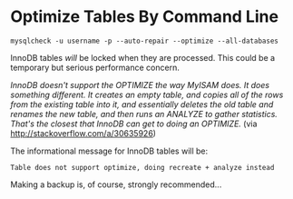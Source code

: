# Optimize Tables By Command Line
```
mysqlcheck -u username -p --auto-repair --optimize --all-databases
```
InnoDB tables *will* be locked when they are processed. This could be a temporary but serious performance concern.

*InnoDB doesn't support the OPTIMIZE the way MyISAM does. It does something different. It creates an empty table, and copies all of the rows from the existing table into it, and essentially deletes the old table and renames the new table, and then runs an ANALYZE to gather statistics. That's the closest that InnoDB can get to doing an OPTIMIZE.* (via http://stackoverflow.com/a/30635926)

The informational message for InnoDB tables will be:
```
Table does not support optimize, doing recreate + analyze instead
```

Making a backup is, of course, strongly recommended...
